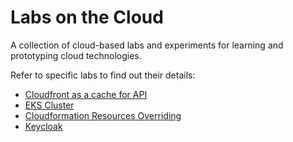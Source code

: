 # Labs on the Cloud

A collection of cloud-based labs and experiments for learning and prototyping cloud technologies.

Refer to specific labs to find out their details:

- [Cloudfront as a cache for API](./01-cloudfront-api-caching/)
- [EKS Cluster](./02-eks-cluster/)
- [Cloudformation Resources Overriding](./03-cfn-resource-overriding/)
- [Keycloak](./04-keycloak/)
